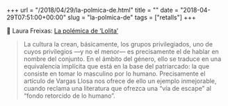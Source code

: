 +++
url = "/2018/04/29/la-polmica-de.html"
title = ""
date = "2018-04-29T07:51:00+00:00"
slug = "la-polmica-de"
tags = ["retalls"]
+++

📎 Laura Freixas: [La polémica de ‘Lolita’](http://ctxt.es/es/20180425/Culturas/19254/lolita-polemica-Vargas-Llosa-Laura-Freixas-feminismo.htm)

> La cultura la crean, básicamente, los grupos privilegiados, uno de cuyos privilegios —y no el menor— es precisamente el de hablar en nombre del conjunto. En el ámbito del género, ello se traduce en una equivalencia implícita que está en la base del patriarcado: la que consiste en tomar lo masculino por lo humano. Precisamente el artículo de Vargas Llosa nos ofrece de ello un ejemplo inmejorable, cuando reclama una literatura que ofrezca una “vía de escape” al “fondo retorcido de lo humano”.

